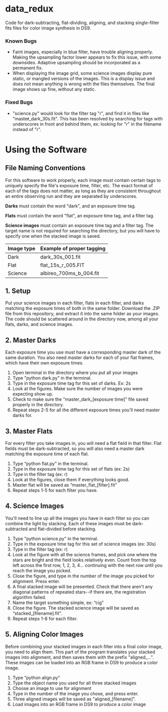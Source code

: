 # data_redux
Code for dark-subtracting, flat-dividing, aligning, and stacking single-filter fits files for color image synthesis in DS9.

### Known Bugs
* Faint images, especially in blue filter, have trouble aligning properly. Making the upsampling factor lower appears to fix this issue, with some downsides. Adaptive upsampling should be incorporated as a permanent fix.
* When displaying the image grid, some science images display pure static, or mangled versions of the images. This is a display issue and does not mean anything is wrong with the files themselves. The final image shows up fine, without any static.

### Fixed Bugs
* "science.py" would look for the filter tag "r", and find it in files like "maste**r**_dark_30s.fit". This has been resolved by searching for tags with underscores in front and behind them, ex: looking for "_r_" in the filename instead of "r".

# Using the Software

## File Naming Conventions
For this software to work properly, each image must contain certain tags to uniquely specify the file's exposure time, filter, etc. The exact format of each of the tags does not matter, as long as they are consistent throughout an entire observing run and they are separated by underscores.

**Darks** must contain the word "dark", and an exposure time tag.

**Flats** must contain the word "flat", an exposure time tag, and a filter tag.

**Science images** must contain an exposure time tag and a filter tag. The target name is not required for searching the directory, but you will have to specify one when the stacked image is saved.

Image type | Example of proper tagging
-------------------|-------------------
Dark | dark_30s_001.fit
Flat | flat_15s_r_005.FIT
Science | albireo_700ms_b_004.fit

## 1. Setup
Put your science images in each filter, flats in each filter, and darks matching the exposure times of both in the same folder. Download the .ZIP file from this repository, and extract it into the same folder as your images. The code should be scattered around in the directory now, among all your flats, darks, and science images.

## 2. Master Darks
Each exposure time you use must have a corresponding master dark of the same duration. You also need master darks for each of your flat frames, which have their own exposure times.

1. Open terminal in the directory where you put all your images
2. Type "python dark.py" in the terminal.
3. Type in the exposure time tag for this set of darks. Ex: 2s
4. Look at the figures. Make sure the number of images you were expecting show up.
5. Check to make sure the "master_dark_[exposure time]" file saved properly in the directory.
6. Repeat steps 2-5 for all the different exposure times you'll need master darks for.

## 3. Master Flats
For every filter you take images in, you will need a flat field in that filter. Flat fields must be dark-subtracted, so you will also need a master dark matching the exposure time of each flat. 

1. Type “python flat.py” in the terminal.
2. Type in the exposure time tag for this set of flats (ex: 2s)
3. Type in the filter tag (ex: r)
4. Look at the figures, close them if everything looks good.
5. Master flat will be saved as “master_flat_[filter].fit”
6. Repeat steps 1-5 for each filter you have.

## 4. Science Images
You'll need to line up all the images you have in each filter so you can combine the light by stacking. Each of these images must be dark-subtracted and flat-divided before stacking.

1. Type "python science.py" in the terminal.
2. Type in the exposure time tag for this set of science images (ex: 30s)
3. Type in the filter tag (ex: r)
4. Look at the figure with all the science frames, and pick one where the stars are bright and the field looks relatively even. Count from the top left across the first row, 1, 2, 3, 4... continuing with the next row until you reach the image you picked.
5. Close the figure, and type in the number of the image you picked for alignment. Press enter.
6. A final stacked image will be presented. Check that there aren't any diagonal patterns of repeated stars--if there are, the registration algorithm failed.
7. Name the target something simple, ex: “cig”
8. Close the figure. The stacked science image will be saved as “stacked_[filename].fit”. 
9. Repeat steps 1-8 for each filter.

## 5. Aligning Color Images
Before combining your stacked images in each filter into a final color image, you need to align them. This part of the program translates your stacked images into alignment, and then saves them with the prefix "aligned_...". These images can be loaded into an RGB frame in DS9 to produce a color image.

1. Type “python align.py”
2. Type the object name you used for all three stacked images
3. Choose an image to use for alignment
4. Type in the number of the image you chose, and press enter.
5. Three aligned images will be saved as "aligned_[filename]".
6. Load images into an RGB frame in DS9 to produce a color image



